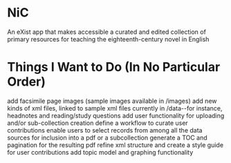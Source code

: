 NiC
===

An eXist app that makes accessible a curated and edited collection of primary resources for teaching the eighteenth-century novel in English

Things I Want to Do (In No Particular Order)
============================================

add facsimile page images (sample images available in /images)
add new kinds of xml files, linked to sample xml files currently in /data--for instance, headnotes and reading/study questions
add user functionality for uploading and/or sub-collection creation
define a workflow to curate user contributions
enable users to select records from among all the data sources for inclusion into a pdf or a subcollection
generate a TOC and pagination for the resulting pdf
refine xml structure and create a style guide for user contributions
add topic model and graphing functionality

